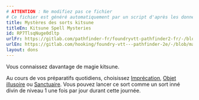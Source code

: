 ```yaml
---
# ATTENTION : Ne modifiez pas ce fichier
# Ce fichier est généré automatiquement par un script d'après les données du module Foundry VTT officiel et de sa traduction
title: Mystères des sorts kitsune
titleEn: Kitsune Spell Mysteries
id: RP7TlsqNuge0dltp
urlFr: https://gitlab.com/pathfinder-fr/foundryvtt-pathfinder2-fr/-/blob/master/data/feats/RP7TlsqNuge0dltp.htm
urlEn: https://gitlab.com/hooking/foundry-vtt---pathfinder-2e/-/blob/master/packs/data/feats.db/kitsune-spell-mysteries.json
layout: dons
---
```

Vous connaissez davantage de magie kitsune.

Au cours de vos préparatifs quotidiens, choisissez [Imprécation](../sorts/imprécation.html), [Objet illusoire](../sorts/objet-illusoire.html) ou [Sanctuaire](../sorts/sanctuaire.html). Vous pouvez lancer ce sort comme un sort inné divin de niveau 1 une fois par jour durant cette journée.
